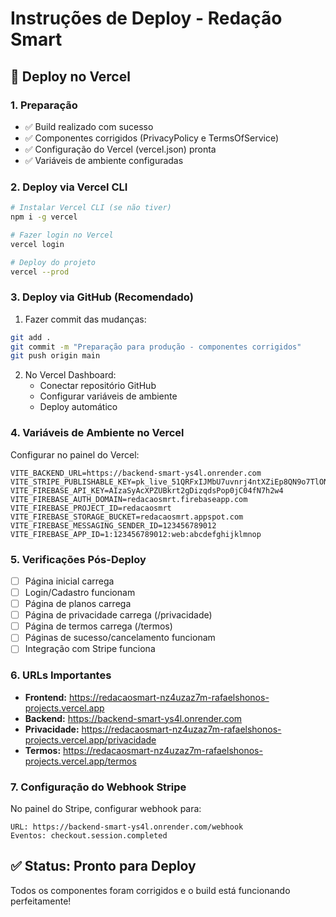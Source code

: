 # Instruções de Deploy - Redação Smart

## 🚀 Deploy no Vercel

### 1. Preparação
- ✅ Build realizado com sucesso
- ✅ Componentes corrigidos (PrivacyPolicy e TermsOfService)
- ✅ Configuração do Vercel (vercel.json) pronta
- ✅ Variáveis de ambiente configuradas

### 2. Deploy via Vercel CLI
```bash
# Instalar Vercel CLI (se não tiver)
npm i -g vercel

# Fazer login no Vercel
vercel login

# Deploy do projeto
vercel --prod
```

### 3. Deploy via GitHub (Recomendado)
1. Fazer commit das mudanças:
```bash
git add .
git commit -m "Preparação para produção - componentes corrigidos"
git push origin main
```

2. No Vercel Dashboard:
   - Conectar repositório GitHub
   - Configurar variáveis de ambiente
   - Deploy automático

### 4. Variáveis de Ambiente no Vercel
Configurar no painel do Vercel:
```
VITE_BACKEND_URL=https://backend-smart-ys4l.onrender.com
VITE_STRIPE_PUBLISHABLE_KEY=pk_live_51QRFxIJMbU7uvnrj4ntXZiEp8QN9o7TlONkhwR142XW5sdbUw6oPiDngmRlA0KAxyjawA3SXNRwJBLOz0ndDroin00P24GLQeB
VITE_FIREBASE_API_KEY=AIzaSyAcXPZUBkrt2gDizqdsPop0jC04fN7h2w4
VITE_FIREBASE_AUTH_DOMAIN=redacaosmrt.firebaseapp.com
VITE_FIREBASE_PROJECT_ID=redacaosmrt
VITE_FIREBASE_STORAGE_BUCKET=redacaosmrt.appspot.com
VITE_FIREBASE_MESSAGING_SENDER_ID=123456789012
VITE_FIREBASE_APP_ID=1:123456789012:web:abcdefghijklmnop
```

### 5. Verificações Pós-Deploy
- [ ] Página inicial carrega
- [ ] Login/Cadastro funcionam
- [ ] Página de planos carrega
- [ ] Página de privacidade carrega (/privacidade)
- [ ] Página de termos carrega (/termos)
- [ ] Páginas de sucesso/cancelamento funcionam
- [ ] Integração com Stripe funciona

### 6. URLs Importantes
- **Frontend:** https://redacaosmart-nz4uzaz7m-rafaelshonos-projects.vercel.app
- **Backend:** https://backend-smart-ys4l.onrender.com
- **Privacidade:** https://redacaosmart-nz4uzaz7m-rafaelshonos-projects.vercel.app/privacidade
- **Termos:** https://redacaosmart-nz4uzaz7m-rafaelshonos-projects.vercel.app/termos

### 7. Configuração do Webhook Stripe
No painel do Stripe, configurar webhook para:
```
URL: https://backend-smart-ys4l.onrender.com/webhook
Eventos: checkout.session.completed
```

## ✅ Status: Pronto para Deploy
Todos os componentes foram corrigidos e o build está funcionando perfeitamente!
